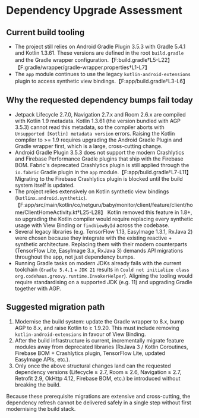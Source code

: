 # Dependency Upgrade Assessment

## Current build tooling
- The project still relies on Android Gradle Plugin 3.5.3 with Gradle 5.4.1 and Kotlin 1.3.61. These versions are defined in the root `build.gradle` and the Gradle wrapper configuration.【F:build.gradle†L5-L22】【F:gradle/wrapper/gradle-wrapper.properties†L1-L7】
- The `app` module continues to use the legacy `kotlin-android-extensions` plugin to access synthetic view bindings.【F:app/build.gradle†L3-L6】

## Why the requested dependency bumps fail today
- Jetpack Lifecycle 2.7.0, Navigation 2.7.x and Room 2.6.x are compiled with Kotlin 1.9 metadata. Kotlin 1.3.61 (the version bundled with AGP 3.5.3) cannot read this metadata, so the compiler aborts with `Unsupported [Kotlin] metadata version` errors. Raising the Kotlin compiler to >= 1.9 requires upgrading the Android Gradle Plugin and Gradle wrapper first, which is a large, cross-cutting change.
- Android Gradle Plugin 3.5.3 does not support the modern Crashlytics and Firebase Performance Gradle plugins that ship with the Firebase BOM. Fabric's deprecated Crashlytics plugin is still applied through the `io.fabric` Gradle plugin in the `app` module.【F:app/build.gradle†L7-L11】 Migrating to the Firebase Crashlytics plugin is blocked until the build system itself is updated.
- The project relies extensively on Kotlin synthetic view bindings (`kotlinx.android.synthetic`).【F:app/src/main/kotlin/co/netguru/baby/monitor/client/feature/client/home/ClientHomeActivity.kt†L25-L28】 Kotlin removed this feature in 1.8+, so upgrading the Kotlin compiler would require replacing every synthetic usage with View Binding or `findViewById` across the codebase.
- Several legacy libraries (e.g. TensorFlow 1.13, EasyImage 1.3.1, RxJava 2) were chosen because they integrate with the existing reactive + synthetic architecture. Replacing them with their modern counterparts (TensorFlow Lite, EasyImage 3.x, RxJava 3) demands API migrations throughout the app, not just dependency bumps.
- Running Gradle tasks on modern JDKs already fails with the current toolchain (`Gradle 5.4.1` + `JDK 21` results in `Could not initialize class org.codehaus.groovy.runtime.InvokerHelper`). Aligning the tooling would require standardising on a supported JDK (e.g. 11) and upgrading Gradle together with AGP.

## Suggested migration path
1. Modernise the build system: update the Gradle wrapper to 8.x, bump AGP to 8.x, and raise Kotlin to ≥ 1.9.20. This must include removing `kotlin-android-extensions` in favour of View Binding.
2. After the build infrastructure is current, incrementally migrate feature modules away from deprecated libraries (RxJava 3 / Kotlin Coroutines, Firebase BOM + Crashlytics plugin, TensorFlow Lite, updated EasyImage APIs, etc.).
3. Only once the above structural changes land can the requested dependency versions (Lifecycle ≥ 2.7, Room ≥ 2.6, Navigation ≥ 2.7, Retrofit 2.9, OkHttp 4.12, Firebase BOM, etc.) be introduced without breaking the build.

Because these prerequisite migrations are extensive and cross-cutting, the dependency refresh cannot be delivered safely in a single step without first modernising the build stack.
